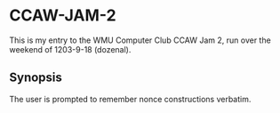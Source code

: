 # CCAW-JAM-2
This is my entry to the WMU Computer Club CCAW Jam 2, run over the weekend of 1203-9-18 (dozenal).

## Synopsis
The user is prompted to remember nonce constructions verbatim.